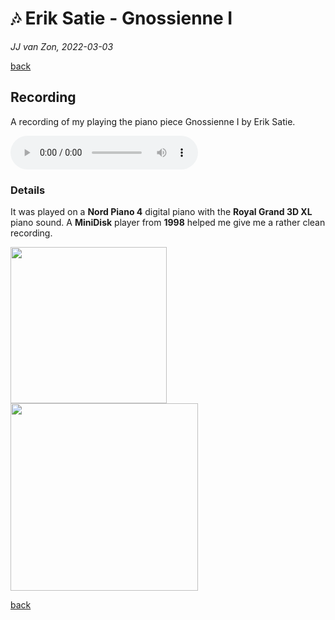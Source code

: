 🎶 Erik Satie - Gnossienne Ⅰ
============================

*JJ van Zon, 2022-03-03*

[back](..)

Recording
---------

A recording of my playing the piano piece Gnossienne Ⅰ by Erik Satie.

<audio controls autoplay>
  <source src="satie-gnossienne-1-recording-320-kbps.mp3" type="audio/mpeg">
  Your browser does not support the audio element. <a href="satie-gnossienne-1-recording-320-kbps.mp3" download>Download file</a>
</audio>

### Details

It was played on a __Nord Piano 4__ digital piano with the __Royal Grand 3D XL__ piano sound. A __MiniDisk__ player from __1998__ helped me give me a rather clean recording.

<img src="https://jjvanzon.github.io/Piano-Playing-Docs/resources/preview-satie-gnossienne-1-sheet-music-simplification-detail.png" width="250" /> <img src="https://jjvanzon.github.io/Piano-Playing-Docs/resources/preview-mini-disk-recorder-detail.png" width="300" />

[back](..)